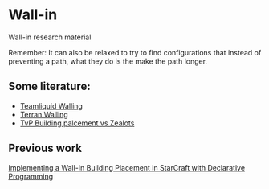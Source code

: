 Wall-in
=======

Wall-in research material

Remember: It can also be relaxed to try to find configurations that instead of preventing a path, what they do is the make the path longer.

## Some literature:

- [Teamliquid Walling][02]
- [Terran Walling][03]
- [TvP Building palcement vs Zealots][04]

## Previous work

[Implementing a Wall-In Building Placement in StarCraft with Declarative Programming][01]

[01]: http://arxiv.org/abs/1306.4460
[02]: http://wiki.teamliquid.net/starcraft/Walling
[03]: http://www.teamliquid.net/forum/viewmessage.php?topic_id=73364
[04]: http://www.teamliquid.net/forum/viewmessage.php?topic_id=42920